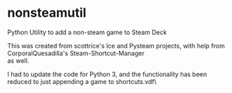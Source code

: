 # nonsteamutil

Python Utility to add a non-steam game to Steam Deck

This was created from scottrice's Ice and Pysteam projects, with help from CorporalQuesadilla's Steam-Shortcut-Manager\
as well.

I had to update the code for Python 3, and the functionality has been reduced to just appending a game to shortcuts.vdf\

